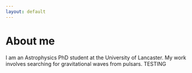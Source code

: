 ```yaml
---
layout: default
---
```


# About me
I am an Astrophysics PhD student at the University of Lancaster. My work involves searching for gravitational waves from pulsars. TESTING
